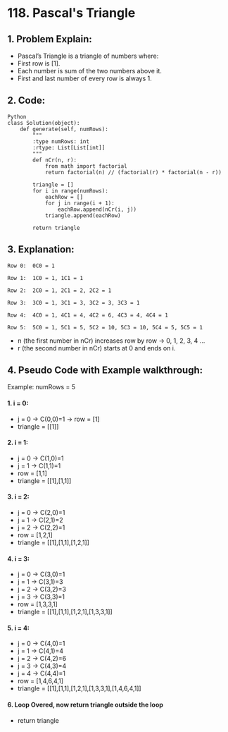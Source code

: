 # 118. Pascal's Triangle
## 1. Problem Explain:
- Pascal’s Triangle is a triangle of numbers where:
- First row is [1].
- Each number is sum of the two numbers above it.
- First and last number of every row is always 1.

## 2. Code:
```
Python
class Solution(object):
    def generate(self, numRows):
        """
        :type numRows: int
        :rtype: List[List[int]]
        """
        def nCr(n, r):
            from math import factorial
            return factorial(n) // (factorial(r) * factorial(n - r))
        
        triangle = []
        for i in range(numRows):
            eachRow = []
            for j in range(i + 1):
                eachRow.append(nCr(i, j))
            triangle.append(eachRow)
        
        return triangle

```
## 3. Explanation:
```
Row 0:  0C0 = 1  

Row 1:  1C0 = 1, 1C1 = 1  

Row 2:  2C0 = 1, 2C1 = 2, 2C2 = 1  

Row 3:  3C0 = 1, 3C1 = 3, 3C2 = 3, 3C3 = 1  

Row 4:  4C0 = 1, 4C1 = 4, 4C2 = 6, 4C3 = 4, 4C4 = 1  

Row 5:  5C0 = 1, 5C1 = 5, 5C2 = 10, 5C3 = 10, 5C4 = 5, 5C5 = 1  

```
- n (the first number in nCr) increases row by row → 0, 1, 2, 3, 4 …
- r (the second number in nCr) starts at 0 and ends on i.

## 4. Pseudo Code with Example walkthrough:
Example: numRows = 5

#### 1. i = 0:
- j = 0 → C(0,0)=1 → row = [1]
- triangle = [[1]]

#### 2. i = 1:
- j = 0 → C(1,0)=1
- j = 1 → C(1,1)=1
- row = [1,1]
- triangle = [[1],[1,1]]

#### 3. i = 2:
- j = 0 → C(2,0)=1
- j = 1 → C(2,1)=2
- j = 2 → C(2,2)=1
- row = [1,2,1]
- triangle = [[1],[1,1],[1,2,1]]

#### 4. i = 3:
- j = 0 → C(3,0)=1
- j = 1 → C(3,1)=3
- j = 2 → C(3,2)=3
- j = 3 → C(3,3)=1
- row = [1,3,3,1]
- triangle = [[1],[1,1],[1,2,1],[1,3,3,1]]

#### 5. i = 4:
- j = 0 → C(4,0)=1
- j = 1 → C(4,1)=4
- j = 2 → C(4,2)=6
- j = 3 → C(4,3)=4
- j = 4 → C(4,4)=1
- row = [1,4,6,4,1]
- triangle = [[1],[1,1],[1,2,1],[1,3,3,1],[1,4,6,4,1]]

#### 6. Loop Overed, now return triangle outside the loop
- return triangle
